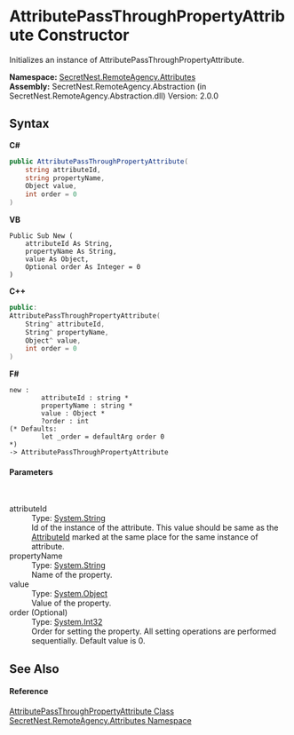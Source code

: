 # AttributePassThroughPropertyAttribute Constructor 
 

Initializes an instance of AttributePassThroughPropertyAttribute.

**Namespace:**&nbsp;<a href="N_SecretNest_RemoteAgency_Attributes">SecretNest.RemoteAgency.Attributes</a><br />**Assembly:**&nbsp;SecretNest.RemoteAgency.Abstraction (in SecretNest.RemoteAgency.Abstraction.dll) Version: 2.0.0

## Syntax

**C#**<br />
``` C#
public AttributePassThroughPropertyAttribute(
	string attributeId,
	string propertyName,
	Object value,
	int order = 0
)
```

**VB**<br />
``` VB
Public Sub New ( 
	attributeId As String,
	propertyName As String,
	value As Object,
	Optional order As Integer = 0
)
```

**C++**<br />
``` C++
public:
AttributePassThroughPropertyAttribute(
	String^ attributeId, 
	String^ propertyName, 
	Object^ value, 
	int order = 0
)
```

**F#**<br />
``` F#
new : 
        attributeId : string * 
        propertyName : string * 
        value : Object * 
        ?order : int 
(* Defaults:
        let _order = defaultArg order 0
*)
-> AttributePassThroughPropertyAttribute
```


#### Parameters
&nbsp;<dl><dt>attributeId</dt><dd>Type: <a href="https://docs.microsoft.com/dotnet/api/system.string" target="_blank">System.String</a><br />Id of the instance of the attribute. This value should be same as the <a href="P_SecretNest_RemoteAgency_Attributes_AttributePassThroughAttribute_AttributeId">AttributeId</a> marked at the same place for the same instance of attribute.</dd><dt>propertyName</dt><dd>Type: <a href="https://docs.microsoft.com/dotnet/api/system.string" target="_blank">System.String</a><br />Name of the property.</dd><dt>value</dt><dd>Type: <a href="https://docs.microsoft.com/dotnet/api/system.object" target="_blank">System.Object</a><br />Value of the property.</dd><dt>order (Optional)</dt><dd>Type: <a href="https://docs.microsoft.com/dotnet/api/system.int32" target="_blank">System.Int32</a><br />Order for setting the property. All setting operations are performed sequentially. Default value is 0.</dd></dl>

## See Also


#### Reference
<a href="T_SecretNest_RemoteAgency_Attributes_AttributePassThroughPropertyAttribute">AttributePassThroughPropertyAttribute Class</a><br /><a href="N_SecretNest_RemoteAgency_Attributes">SecretNest.RemoteAgency.Attributes Namespace</a><br />